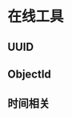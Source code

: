 # 在线工具

## UUID

<UUID />

## ObjectId

<ObjectId />

## 时间相关

<Time />

<script setup>
import { ObjectId, UUID, Time } from '@components';
</script>
